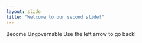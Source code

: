 ```yaml
---
layout: slide
title: "Welcome to our second slide!"
---
```

Become Ungovernable
Use the left arrow to go back!
